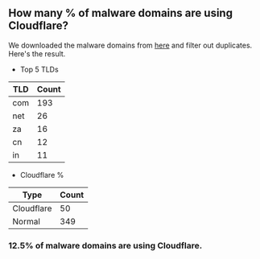 ## How many % of malware domains are using Cloudflare?


We downloaded the malware domains from [here](https://urlhaus.abuse.ch) and filter out duplicates.
Here's the result.


[//]: # (start replacement)


- Top 5 TLDs

| TLD | Count |
| --- | --- |
| com | 193 |
| net | 26 |
| za | 16 |
| cn | 12 |
| in | 11 |


- Cloudflare %

| Type | Count |
| --- | --- |
| Cloudflare | 50 |
| Normal | 349 |


### 12.5% of malware domains are using Cloudflare.